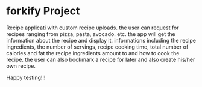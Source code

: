 # forkify Project

Recipe applicati with custom recipe uploads. the user can request for recipes ranging from pizza, pasta, avocado. etc. the app will get the information about the recipe and display it. informations including the recipe ingredients, the number of servings, recipe cooking time, total number of calories and fat the recipe ingredients amount to and how to cook the recipe. the user can also bookmark a recipe for later and also create his/her own recipe.

Happy testing!!!
